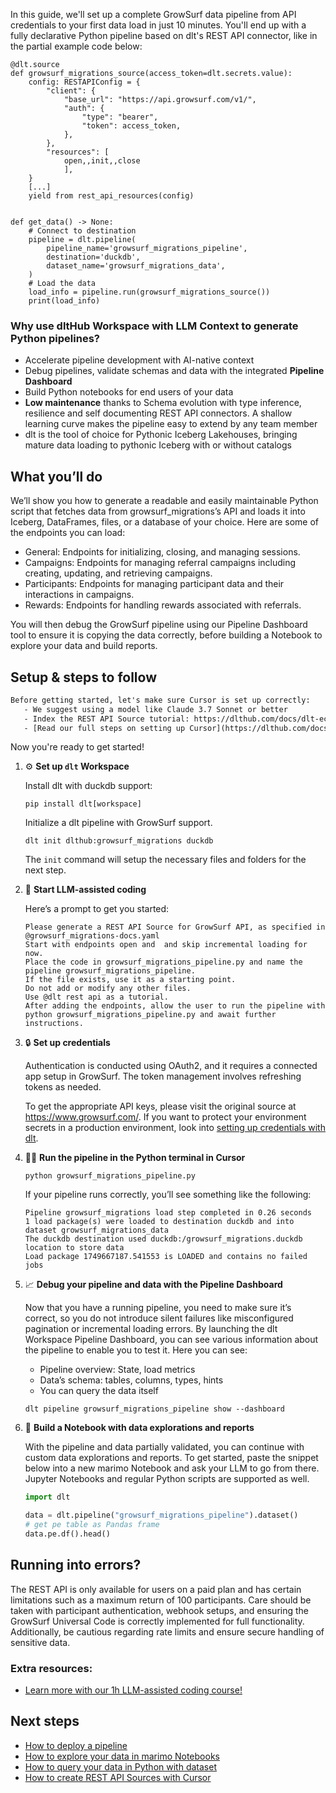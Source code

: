 In this guide, we'll set up a complete GrowSurf data pipeline from API credentials to your first data load in just 10 minutes. You'll end up with a fully declarative Python pipeline based on dlt's REST API connector, like in the partial example code below:

```python-outcome
@dlt.source
def growsurf_migrations_source(access_token=dlt.secrets.value):
    config: RESTAPIConfig = {
        "client": {
            "base_url": "https://api.growsurf.com/v1/",
            "auth": {
                "type": "bearer",
                "token": access_token,
            },
        },
        "resources": [
            open,,init,,close
            ],
    }
    [...]
    yield from rest_api_resources(config)


def get_data() -> None:
    # Connect to destination
    pipeline = dlt.pipeline(
        pipeline_name='growsurf_migrations_pipeline',
        destination='duckdb',
        dataset_name='growsurf_migrations_data', 
    )
    # Load the data
    load_info = pipeline.run(growsurf_migrations_source())
    print(load_info) 
```

### Why use dltHub Workspace with LLM Context to generate Python pipelines?

- Accelerate pipeline development with AI-native context
- Debug pipelines, validate schemas and data with the integrated **Pipeline Dashboard**
- Build Python notebooks for end users of your data
- **Low maintenance** thanks to Schema evolution with type inference, resilience and self documenting REST API connectors. A shallow learning curve makes the pipeline easy to extend by any team member
- dlt is the tool of choice for Pythonic Iceberg Lakehouses, bringing mature data loading to pythonic Iceberg with or without catalogs

## What you’ll do

We’ll show you how to generate a readable and easily maintainable Python script that fetches data from growsurf_migrations’s API and loads it into Iceberg, DataFrames, files, or a database of your choice. Here are some of the endpoints you can load:

- General: Endpoints for initializing, closing, and managing sessions.
- Campaigns: Endpoints for managing referral campaigns including creating, updating, and retrieving campaigns.
- Participants: Endpoints for managing participant data and their interactions in campaigns.
- Rewards: Endpoints for handling rewards associated with referrals.

You will then debug the GrowSurf pipeline using our Pipeline Dashboard tool to ensure it is copying the data correctly, before building a Notebook to explore your data and build reports.

## Setup & steps to follow

```default
Before getting started, let's make sure Cursor is set up correctly:
   - We suggest using a model like Claude 3.7 Sonnet or better
   - Index the REST API Source tutorial: https://dlthub.com/docs/dlt-ecosystem/verified-sources/rest_api/ and add it to context as **@dlt rest api**
   - [Read our full steps on setting up Cursor](https://dlthub.com/docs/dlt-ecosystem/llm-tooling/cursor-restapi#23-configuring-cursor-with-documentation)
```

Now you're ready to get started!

1. ⚙️ **Set up `dlt` Workspace**
    
    Install dlt with duckdb support:
    ```shell
    pip install dlt[workspace]
    ```

    Initialize a dlt pipeline with GrowSurf support.
    ```shell
    dlt init dlthub:growsurf_migrations duckdb
    ```

    The `init` command will setup the necessary files and folders for the next step.
    
2. 🤠 **Start LLM-assisted coding**
    
    Here’s a prompt to get you started:
    
    ```prompt
    Please generate a REST API Source for GrowSurf API, as specified in @growsurf_migrations-docs.yaml 
    Start with endpoints open and  and skip incremental loading for now. 
    Place the code in growsurf_migrations_pipeline.py and name the pipeline growsurf_migrations_pipeline. 
    If the file exists, use it as a starting point. 
    Do not add or modify any other files. 
    Use @dlt rest api as a tutorial. 
    After adding the endpoints, allow the user to run the pipeline with python growsurf_migrations_pipeline.py and await further instructions.
    ```

    
3. 🔒 **Set up credentials** 
    
    Authentication is conducted using OAuth2, and it requires a connected app setup in GrowSurf. The token management involves refreshing tokens as needed.
    
    To get the appropriate API keys, please visit the original source at https://www.growsurf.com/.
    If you want to protect your environment secrets in a production environment, look into [setting up credentials with dlt](https://dlthub.com/docs/walkthroughs/add_credentials).
    
4. 🏃‍♀️ **Run the pipeline in the Python terminal in Cursor**
    
    ```shell
    python growsurf_migrations_pipeline.py
    ```
    
    If your pipeline runs correctly, you’ll see something like the following:
    
    ```shell
    Pipeline growsurf_migrations load step completed in 0.26 seconds
    1 load package(s) were loaded to destination duckdb and into dataset growsurf_migrations_data
    The duckdb destination used duckdb:/growsurf_migrations.duckdb location to store data
    Load package 1749667187.541553 is LOADED and contains no failed jobs
    ```
    
5. 📈 **Debug your pipeline and data with the Pipeline Dashboard**

    Now that you have a running pipeline, you need to make sure it’s correct, so you do not introduce silent failures like misconfigured pagination or incremental loading errors. By launching the dlt Workspace Pipeline Dashboard, you can see various information about the pipeline to enable you to test it. Here you can see:
    - Pipeline overview: State, load metrics
    - Data’s schema: tables, columns, types, hints
    - You can query the data itself
    
    ```shell
    dlt pipeline growsurf_migrations_pipeline show --dashboard
    ```
    
6. 🐍 **Build a Notebook with data explorations and reports**

    With the pipeline and data partially validated, you can continue with custom data explorations and reports. To get started, paste the snippet below into a new marimo Notebook and ask your LLM to go from there. Jupyter Notebooks and regular Python scripts are supported as well.

    
    ```python
    import dlt

   data = dlt.pipeline("growsurf_migrations_pipeline").dataset()
   # get pe table as Pandas frame
   data.pe.df().head()
    ```

## Running into errors?

The REST API is only available for users on a paid plan and has certain limitations such as a maximum return of 100 participants. Care should be taken with participant authentication, webhook setups, and ensuring the GrowSurf Universal Code is correctly implemented for full functionality. Additionally, be cautious regarding rate limits and ensure secure handling of sensitive data.

### Extra resources:

- [Learn more with our 1h LLM-assisted coding course!](https://www.youtube.com/watch?v=GGid70rnJuM)

## Next steps

- [How to deploy a pipeline](https://dlthub.com/docs/walkthroughs/deploy-a-pipeline)
- [How to explore your data in marimo Notebooks](https://dlthub.com/docs/general-usage/dataset-access/marimo)
- [How to query your data in Python with dataset](https://dlthub.com/docs/general-usage/dataset-access/dataset)
- [How to create REST API Sources with Cursor](https://dlthub.com/docs/dlt-ecosystem/llm-tooling/cursor-restapi)
